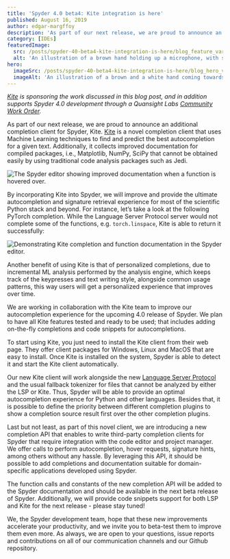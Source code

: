 ```yaml
---
title: 'Spyder 4.0 beta4: Kite integration is here'
published: August 16, 2019
author: edgar-margffoy
description: 'As part of our next release, we are proud to announce an additional completion client for Spyder, Kite. Kite is a novel completion client that uses Machine Learning techniques to find and predict the best autocompletion for a given text.'
category: [IDEs]
featuredImage:
  src: /posts/spyder-40-beta4-kite-integration-is-here/blog_feature_var2.svg
  alt: 'An illustration of a brown hand holding up a microphone, with some graphical elements highlighting the top of the microphone.'
hero:
  imageSrc: /posts/spyder-40-beta4-kite-integration-is-here/blog_hero_var1.svg
  imageAlt: 'An illustration of a brown and a white hand coming towards each other to pass a business card with the logo of Quansight Labs.'
---
```


_[Kite](https://kite.com) is sponsoring the work discussed in this blog post, and in addition supports Spyder 4.0 development through a Quansight Labs [Community Work Order](http://labs.quansight.org/blog/2019/05/community-driven-opensource-funded-development/)._

As part of our next release, we are proud to announce an additional completion client for Spyder, Kite. [Kite](https://kite.com/) is a novel completion client that uses Machine Learning techniques to find and predict the best autocompletion for a given text. Additionally, it collects improved documentation for compiled packages, i.e., Matplotlib, NumPy, SciPy that cannot be obtained easily by using traditional code analysis packages such as Jedi.

![The Spyder editor showing improved documentation when a function is hovered over.](/posts/spyder-40-beta4-kite-integration-is-here/spyder-kite-hover.png "image_tooltip")

By incorporating Kite into Spyder, we will improve and provide the ultimate autocompletion and signature retrieval experience for most of the scientific Python stack and beyond. For instance, let’s take a look at the following PyTorch completion. While the Language Server Protocol server would not complete some of the functions, e.g. `torch.linspace`, Kite is able to return it successfully:

![Demonstrating Kite completion and function documentation in the Spyder editor.](/posts/spyder-40-beta4-kite-integration-is-here/spyder-kite-completions.gif "image_tooltip")

Another benefit of using Kite is that of personalized completions, due to incremental ML analysis performed by the analysis engine, which keeps track of the keypresses and text writing style, alongside common usage patterns, this way users will get a personalized experience that improves over time.

We are working in collaboration with the Kite team to improve our autocompletion experience for the upcoming 4.0 release of Spyder. We plan to have all Kite features tested and ready to be used; that includes adding on-the-fly completions and code snippets for autocompletions.

To start using Kite, you just need to install the Kite client from their web page. They offer client packages for Windows, Linux and MacOS that are easy to install. Once Kite is installed on the system, Spyder is able to detect it and start the Kite client automatically.

Our new Kite client will work alongside the new [Language Server Protocol](/blog/2019/05/spyder-4-beta2-release) and the usual fallback tokenizer for files that cannot be analyzed by either the LSP or Kite. Thus, Spyder will be able to provide an optimal autocompletion experience for Python and other languages. Besides that, it is possible to define the priority between different completion plugins to show a completion source result first over the other completion plugins.

Last but not least, as part of this novel client, we are introducing a new completion API that enables to write third-party completion clients for Spyder that require integration with the code editor and project manager. We offer calls to perform autocompletion, hover requests, signature hints, among others without any hassle. By leveraging this API, it should be possible to add completions and documentation suitable for domain-specific applications developed using Spyder.

The function calls and constants of the new completion API will be added to the Spyder documentation and should be available in the next beta release of Spyder. Additionally, we will provide code snippets support for both LSP and Kite for the next release - please stay tuned!

We, the Spyder development team, hope that these new improvements accelerate your productivity, and we invite you to beta-test them to improve them even more. As always, we are open to your questions, issue reports and contributions on all of our communication channels and our Github repository.
